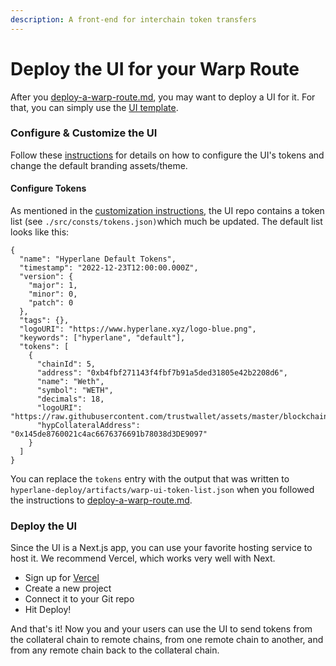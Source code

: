```yaml
---
description: A front-end for interchain token transfers
---
```


# Deploy the UI for your Warp Route

After you [deploy-a-warp-route.md](deploy-a-warp-route.md "mention"), you may want to deploy a UI for it. For that, you can simply use the [UI template](https://github.com/hyperlane-xyz/hyperlane-warp-ui-template).

### Configure & Customize the UI

Follow these [instructions](https://github.com/hyperlane-xyz/hyperlane-warp-ui-template/blob/main/CUSTOMIZE.md) for details on how to configure the UI's tokens and change the default branding assets/theme.

#### Configure Tokens

As mentioned in the [customization instructions](https://github.com/hyperlane-xyz/hyperlane-warp-ui-template/blob/main/CUSTOMIZE.md), the UI repo contains a token list (see `./src/consts/tokens.json)`which much be updated. The default list looks like this:

```
{
  "name": "Hyperlane Default Tokens",
  "timestamp": "2022-12-23T12:00:00.000Z",
  "version": {
    "major": 1,
    "minor": 0,
    "patch": 0
  },
  "tags": {},
  "logoURI": "https://www.hyperlane.xyz/logo-blue.png",
  "keywords": ["hyperlane", "default"],
  "tokens": [
    {
      "chainId": 5,
      "address": "0xb4fbf271143f4fbf7b91a5ded31805e42b2208d6",
      "name": "Weth",
      "symbol": "WETH",
      "decimals": 18,
      "logoURI": "https://raw.githubusercontent.com/trustwallet/assets/master/blockchains/ethereum/assets/0xC02aaA39b223FE8D0A0e5C4F27eAD9083C756Cc2/logo.png",
      "hypCollateralAddress": "0x145de8760021c4ac6676376691b78038d3DE9097"
    }
  ]
}
```

You can replace the `tokens` entry with the output that was written to `hyperlane-deploy/artifacts/warp-ui-token-list.json` when you followed the instructions to [deploy-a-warp-route.md](deploy-a-warp-route.md "mention").

### Deploy the UI

Since the UI is a Next.js app, you can use your favorite hosting service to host it. We recommend Vercel, which works very well with Next.

* Sign up for [Vercel](https://vercel.com/)
* Create a new project
* Connect it to your Git repo
* Hit Deploy!

And that's it! Now you and your users can use the UI to send tokens from the collateral chain to remote chains, from one remote chain to another, and from any remote chain back to the collateral chain.

